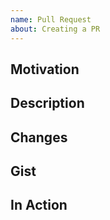 ```yaml
---
name: Pull Request
about: Creating a PR
---
```


<!--
        Hi there!
        Thanks for taking the time and putting the effort into making fabric better! 💖
        Take a look at /CONTRIBUTING.md for crucial instructions regarding local setup, testing etc.
        https://github.com/fabricjs/fabric.js/blob/master/CONTRIBUTING.md

        Adding tests that verify your fix and safegurad it from unwanted loss and changes is a MUST.

        PRing is not always simple, don't hestitate to ask for help (beware of 'em gotchas 😓).
        We appreciate your effort and would like the process to be productive and enjoyable.
        A strong community means a strong and better product for everyone.
-->

<!--
        📣 IMPORTANT NOTICE - PR LOCKDOWN 🔒    04/2022
        We are excited to announce that fabric is migrating to modern typescript/javascript 🤩.
        This means we will ⛔ not be accepting any PRs out of scope with the migration.
        We understand this might be annoying but wasted work is ever more so.
        The migration will be extreme on the source code so PRs from before will probably become stale to the point of death after the migration.
        It hurts us the throw away good work, effort and time put into fabric so please stay patient.
        You are welcome to join the migration effort 🔨
        https://github.com/fabricjs/fabric.js/issues/7596

        If you remain strong minded about PRing and the fix is small you can submit a PR to the 5.x branch
        During the migration we will port these changes to master
-->

## Motivation

<!-- Why you are proposing -->
<!-- You can use the @closes notation to mark issues that will be resolved by this PR -->

## Description

<!-- What you are proposing -->

## Changes

<!-- before the fix vs. after -->

## Gist

<!-- Technical stuff if necessary -->

## In Action

<!-- Show case your accomplishment -->
<!-- Upload screenshots, screencasts and live examples showing your fix in contrast to the current state -->
